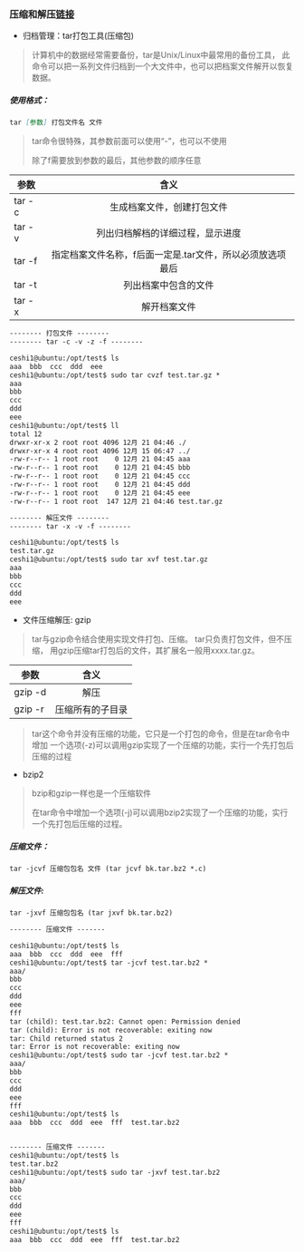 ### 压缩和解压[链接](https://www.jianshu.com/p/b413a7b91793)

* 归档管理：tar打包工具(压缩包)
> 计算机中的数据经常需要备份，tar是Unix/Linux中最常用的备份工具，
> 此命令可以把一系列文件归档到一个大文件中，也可以把档案文件解开以恢复数据。

##### 使用格式：
```markdown
tar [参数] 打包文件名 文件
```

> tar命令很特殊，其参数前面可以使用“-”，也可以不使用
>
> 除了f需要放到参数的最后，其他参数的顺序任意

| 参数   |      含义      
|----------|:-------------:
|  tar -c   |   生成档案文件，创建打包文件
|  tar -v   |   列出归档解档的详细过程，显示进度
|  tar -f   |   指定档案文件名称，f后面一定是.tar文件，所以必须放选项最后
|  tar -t   |   列出档案中包含的文件
|  tar -x   |   解开档案文件

```markdown
-------- 打包文件 --------
-------- tar -c -v -z -f --------

ceshi1@ubuntu:/opt/test$ ls
aaa  bbb  ccc  ddd  eee
ceshi1@ubuntu:/opt/test$ sudo tar cvzf test.tar.gz *
aaa
bbb
ccc
ddd
eee
ceshi1@ubuntu:/opt/test$ ll
total 12
drwxr-xr-x 2 root root 4096 12月 21 04:46 ./
drwxr-xr-x 4 root root 4096 12月 15 06:47 ../
-rw-r--r-- 1 root root    0 12月 21 04:45 aaa
-rw-r--r-- 1 root root    0 12月 21 04:45 bbb
-rw-r--r-- 1 root root    0 12月 21 04:45 ccc
-rw-r--r-- 1 root root    0 12月 21 04:45 ddd
-rw-r--r-- 1 root root    0 12月 21 04:45 eee
-rw-r--r-- 1 root root  147 12月 21 04:46 test.tar.gz

-------- 解压文件 --------
-------- tar -x -v -f --------

ceshi1@ubuntu:/opt/test$ ls
test.tar.gz
ceshi1@ubuntu:/opt/test$ sudo tar xvf test.tar.gz
aaa
bbb
ccc
ddd
eee
```

* 文件压缩解压: gzip
> tar与gzip命令结合使用实现文件打包、压缩。 tar只负责打包文件，但不压缩，
> 用gzip压缩tar打包后的文件，其扩展名一般用xxxx.tar.gz。

| 参数   |      含义      
|----------|:-------------:
|  gzip -d   |   解压
|  gzip -r   |   压缩所有的子目录

> tar这个命令并没有压缩的功能，它只是一个打包的命令，但是在tar命令中增加
> 一个选项(-z)可以调用gzip实现了一个压缩的功能，实行一个先打包后压缩的过程

* bzip2
> bzip和gzip一样也是一个压缩软件
>
> 在tar命令中增加一个选项(-j)可以调用bzip2实现了一个压缩的功能，实行一个先打包后压缩的过程。

##### 压缩文件：
```markdown
tar -jcvf 压缩包包名 文件 (tar jcvf bk.tar.bz2 *.c)
```

##### 解压文件:
```markdown
tar -jxvf 压缩包包名 (tar jxvf bk.tar.bz2)
```

```markdown
-------- 压缩文件 -------

ceshi1@ubuntu:/opt/test$ ls
aaa  bbb  ccc  ddd  eee  fff
ceshi1@ubuntu:/opt/test$ tar -jcvf test.tar.bz2 *
aaa/
bbb
ccc
ddd
eee
fff
tar (child): test.tar.bz2: Cannot open: Permission denied
tar (child): Error is not recoverable: exiting now
tar: Child returned status 2
tar: Error is not recoverable: exiting now
ceshi1@ubuntu:/opt/test$ sudo tar -jcvf test.tar.bz2 *
aaa/
bbb
ccc
ddd
eee
fff
ceshi1@ubuntu:/opt/test$ ls
aaa  bbb  ccc  ddd  eee  fff  test.tar.bz2


-------- 压缩文件 -------
ceshi1@ubuntu:/opt/test$ ls
test.tar.bz2
ceshi1@ubuntu:/opt/test$ sudo tar -jxvf test.tar.bz2
aaa/
bbb
ccc
ddd
eee
fff
ceshi1@ubuntu:/opt/test$ ls
aaa  bbb  ccc  ddd  eee  fff  test.tar.bz2
```